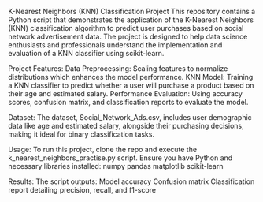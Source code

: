 K-Nearest Neighbors (KNN) Classification Project
This repository contains a Python script that demonstrates the application of the K-Nearest Neighbors (KNN) classification algorithm to predict user purchases based on social network advertisement data. The project is designed to help data science enthusiasts and professionals understand the implementation and evaluation of a KNN classifier using scikit-learn.

Project Features:
Data Preprocessing: Scaling features to normalize distributions which enhances the model performance.
KNN Model: Training a KNN classifier to predict whether a user will purchase a product based on their age and estimated salary.
Performance Evaluation: Using accuracy scores, confusion matrix, and classification reports to evaluate the model.

Dataset:
The dataset, Social_Network_Ads.csv, includes user demographic data like age and estimated salary, alongside their purchasing decisions, making it ideal for binary classification tasks.

Usage:
To run this project, clone the repo and execute the k_nearest_neighbors_practise.py script. Ensure you have Python and necessary libraries installed:
numpy
pandas
matplotlib
scikit-learn


Results:
The script outputs:
Model accuracy
Confusion matrix
Classification report detailing precision, recall, and f1-score

